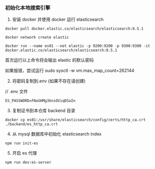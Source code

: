 ### 初始化本地搜索引擎

1.  安装 docker 并使用 docker 运行 elasticsearch

```
docker pull docker.elastic.co/elasticsearch/elasticsearch:8.5.1

docker network create elastic

docker run --name es01 --net elastic -p 9200:9200 -p 9300:9300 -it docker.elastic.co/elasticsearch/elasticsearch:8.5.1
```

首次运行以上命令将会输出 elastic 的默认密码

如果报错，尝试运行 sudo sysctl -w vm.max_map_count=262144

2. 将密码复制到.env (如果不存在请创建)

// .env 文件

```
ES_PASSWORD=FNoGHMg3knsOViqDSaIn
```

3. 复制证书到本仓库 backend 目录

```
docker cp es01:/usr/share/elasticsearch/config/certs/http_ca.crt ./backend/es_http_ca.crt
```

4. 从 mysql 数据库中初始化 elasticsearch index

```
npm run init-es
```

5. 开启 es 代理

```
npm run dev:es-server
```
